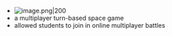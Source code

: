 
- ![image.png|200](https://997523841-1323914366.cos.ap-shanghai.myqcloud.com/ObsidianPic/20240311183322.png)
- a multiplayer turn-based space game
- allowed students to join in online multiplayer battles
